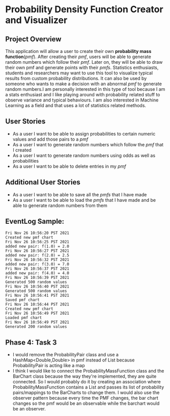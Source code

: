 # Probability Density Function Creator and Visualizer

## Project Overview
This application will allow a user to create their own **probability mass function**(*pmf*). After creating their *pmf*, users will be able to generate random numbers which follow their *pmf*. Later on, they will be able to draw their own pmf and generate points with their *pmfs*. Statistics enthusiasts, students and researchers may want to use this tool to visualize typical results from custom probability distributions. It can also be used by someone who wants to make a decision with an abnormal *pmf* to generate random numbers.I am personally interested in this type of tool because I am a stats enthusiast and I like playing around with probability related stuff to observe variance and typical behaviours. I am also interested in Machine Learning as a field and that uses a lot of statistics related methods.

## User Stories
- As a user I want to be able to assign probabilities to certain numeric values and add those pairs to a *pmf*
- As a user I want to generate random numbers which follow the *pmf* that I created
- As a user I want to generate random numbers using odds as well as probabilities
- As a user I want to be able to delete entries in my *pmf*

## Additional User Stories
- As a user I want to be able to save all the *pmfs* that I have made
- As a user I want to be able to load the *pmfs* that I have made and be able to generate random numbers from them

## EventLog Sample:
```
Fri Nov 26 10:56:20 PST 2021
Created new pmf chart
Fri Nov 26 10:56:25 PST 2021
added new pair: f(1.0) = 2.0
Fri Nov 26 10:56:27 PST 2021
added new pair: f(2.0) = 2.5
Fri Nov 26 10:56:32 PST 2021
added new pair: f(3.0) = 7.0
Fri Nov 26 10:56:37 PST 2021
added new pair: f(4.0) = 4.0
Fri Nov 26 10:56:39 PST 2021
Generated 500 random values
Fri Nov 26 10:56:40 PST 2021
Generated 500 random values
Fri Nov 26 10:56:41 PST 2021
Saved pmf chart
Fri Nov 26 10:56:44 PST 2021
Created new pmf chart
Fri Nov 26 10:56:49 PST 2021
Loaded pmf chart
Fri Nov 26 10:56:49 PST 2021
Generated 200 random values
```

## Phase 4: Task 3
- I would remove the ProbabilityPair class and use a HashMap<Double,Double> in pmf instead of List<ProbabilityPair>
  because ProbabilityPair is acting like a map
- I think I would like to connect the ProbabilityMassFunction class and the BarChart class because the way they're
  implemented, they are quite connected. So I would probably do it by creating an association where 
  ProbabilityMassFunction contains a List<BarChart> and passes its list of probability pairs/mappings to the BarCharts
  to change them. I would also use the observer pattern because every time the PMF changes, the bar chart changes so the pmf would be an observable while the barchart
  would be an observer.


